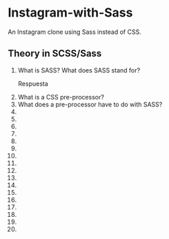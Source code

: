 # Instagram-with-Sass
An Instagram clone using Sass instead of CSS.


## Theory in SCSS/Sass

<div>
  <ol>
    <li>What is SASS? What does SASS stand for?</li>
    <p>Respuesta</p>
    <li>What is a CSS pre-processor?</li>
    <li>What does a pre-processor have to do with SASS?</li>
    <li></li>
    <li></li>
    <li></li>
    <li></li>
    <li></li>
    <li></li>
    <li></li>
    <li></li>
    <li></li>
    <li></li>
    <li></li>
    <li></li>
    <li></li>
    <li></li>
    <li></li>
    <li></li>
    <li></li>
  </ol>
</div>